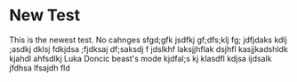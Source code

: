 # New Test
This is the newest test. No cahnges
sfgd;gfk jsdfkj gf;dfs;klj fg;
jdfjdaks kdlj ;asdkj dklsj fdkjdsa ;fjdksaj df;saksdj f
jdslkhf laksjjhflak dsjhfl kasjjkadshldk kjahdl ahfsdlkj
Luka Doncic beast's mode
kjdfal;s kj
klasdfl kdjsa
ijdsalk
jfdhsa lfsajdh fld
